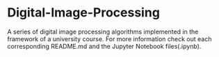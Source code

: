 # Digital-Image-Processing

A series of digital image processing algorithms implemented in the framework of a university course. For more information check out each corresponding README.md and the Jupyter Notebook files(.ipynb).

